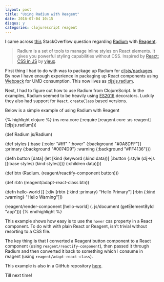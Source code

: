 ```yaml
---
layout: post
title: "Using Radium with Reagent"
date: 2016-07-04 10:15
disqus: y
categories: clojurescript reagent
---
```

I came across [this](https://stackoverflow.com/questions/32355688/why-radium-doesnt-work-with-reagent-clojurescript/38183679#38183679) StackOverflow question regarding [Radium](http://stack.formidable.com/radium/) with [Reagent](https://github.com/reagent-project/reagent).

> Radium is a set of tools to manage inline styles on React elements. It gives you powerful styling capabilities without CSS.
> Inspired by [React: CSS in JS](https://speakerdeck.com/vjeux/react-css-in-js) by [vjeux](https://twitter.com/Vjeux).

First thing I had to do with was to package up Radium for [cljsjs/packages](https://github.com/cljsjs/packages). By now I have enough experience in packaging up React components using [Webpack](https://webpack.github.io/) for UMD consumption. This now lives as [cljsjs.radium](https://github.com/cljsjs/packages/tree/master/radium).

Next, I had to figure out how to use Radium from ClojureScript. In the examples, Radium seemed to be heavily using [ES2016](https://medium.com/google-developers/exploring-es7-decorators-76ecb65fb841#.qkx97s9k8) decorators. Luckily they also had support for `React.createClass` based versions.

Below is a simple example of using Radium with Reagent

{% highlight clojure %}
(ns rera.core
  (:require [reagent.core :as reagent]
            [cljsjs.radium]))

(def Radium js/Radium)

(def styles {:base {:color "#fff"
                    ":hover" {:background "#0A8DFF"}}
             :primary {:background "#0074D9"}
             :warning {:background "#FF4136"}})

(defn button
  [data]
  (let [kind (keyword (:kind data))]
    [:button
     {:style (clj->js [(:base styles)
                       (kind styles)])}
     (:children data)]))

(def btn (Radium. (reagent/reactify-component button)))

(def rbtn (reagent/adapt-react-class btn))

(defn hello-world
  []
  [:div
   [rbtn {:kind :primary} "Hello Primary"]
   [rbtn {:kind :warning} "Hello Warning"]])

(reagent/render-component
 [hello-world]
 (. js/document (getElementById "app")))
{% endhighlight %}

This example shows how easy is to use the `hover` css property in a React component. To do with with plain React or Reagent, isn't trivial without resorting to a CSS file.

The key thing is that I converted a Reagent button component to a React component (using `reagent/reactify-component`), then passed it through Radium and then converted it back to something which I consume in reagent (using `reagent/adapt-react-class`).

This example is also in a GitHub repository [here](https://github.com/ducky427/rera).

Till next time!
